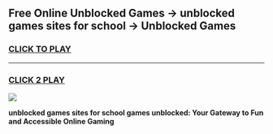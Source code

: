 
## Free Online Unblocked Games → unblocked games sites for school → Unblocked Games
<h3>
<a href="https://premium.freeplayer.one?title=unblocked_games_sites_for_school&ref=21F">CLICK TO PLAY</a></h3>
<hr>

<h3>
<a href="https://premium.freeplayer.one?title=unblocked_games_sites_for_school&ref=21F">CLICK 2 PLAY</a>
  
</h3>

<a href="https://premium.freeplayer.one?title=unblocked_games_sites_for_school&ref=21F/"><img src="https://clearcache.store/games.png"></a>


**unblocked games sites for school games unblocked: Your Gateway to Fun and Accessible Online Gaming**
